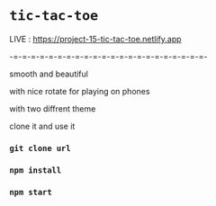 # `tic-tac-toe`

LIVE : https://project-15-tic-tac-toe.netlify.app

-=-=-=-=-=-=-=-=-=-=-=-=-=-=-=-=-=-=-=-=-=-=-

smooth and beautiful

with nice rotate for playing on phones

with two diffrent theme


clone it and use it 

### `git clone url`

### `npm install`

### `npm start`
